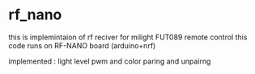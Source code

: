# rf_nano

this is implemintaion of rf reciver for milight FUT089 remote control 
this code runs on RF-NANO board (arduino+nrf) 

implemented :
light level pwm and color 
paring and unpairng 
